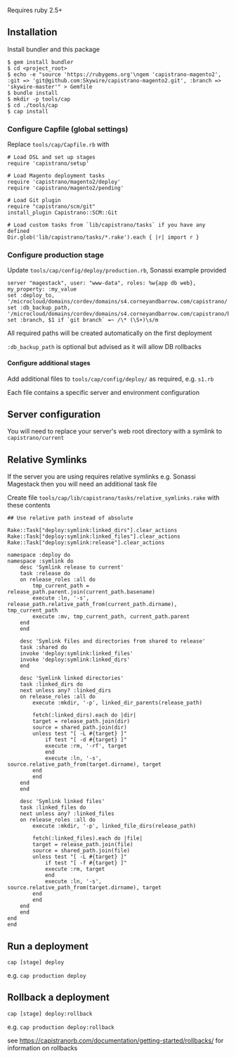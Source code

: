 Requires ruby 2.5+

## Installation

Install bundler and this package 

    $ gem install bundler
    $ cd <project_root>
    $ echo -e "source 'https://rubygems.org'\ngem 'capistrano-magento2', :git => 'git@github.com:Skywire/capistrano-magento2.git', :branch => 'skywire-master'" > Gemfile
    $ bundle install
    $ mkdir -p tools/cap
    $ cd ./tools/cap
    $ cap install

### Configure Capfile (global settings)

Replace `tools/cap/Capfile.rb` with

    # Load DSL and set up stages
    require 'capistrano/setup'

    # Load Magento deployment tasks
    require 'capistrano/magento2/deploy'
    require 'capistrano/magento2/pending'

    # Load Git plugin
    require "capistrano/scm/git"
    install_plugin Capistrano::SCM::Git

    # Load custom tasks from `lib/capistrano/tasks` if you have any defined
    Dir.glob('lib/capistrano/tasks/*.rake').each { |r| import r }


### Configure production stage

Update `tools/cap/config/deploy/production.rb`, Sonassi example provided

    server "magestack", user: "www-data", roles: %w{app db web}, my_property: :my_value
    set :deploy_to, '/microcloud/domains/cordev/domains/s4.corneyandbarrow.com/capistrano/'
    set :db_backup_path, '/microcloud/domains/cordev/domains/s4.corneyandbarrow.com/capistrano/backup'
    set :branch, $1 if `git branch` =~ /\* (\S+)\s/m

All required paths will be created automatically on the first deployment

`:db_backup_path` is optional but advised as it will allow DB rollbacks

#### Configure additional stages

Add additional files to `tools/cap/config/deploy/` as required, e.g. `s1.rb`

Each file contains a specific server and environment configuration

## Server configuration

You will need to replace your server's web root directory with a symlink to `capistrano/current`

## Relative Symlinks

If the server you are using requires relative symlinks e.g. Sonassi Magestack then you will need an additional task file

Create file `tools/cap/lib/capistrano/tasks/relative_symlinks.rake` with these contents

    ## Use relative path instead of absolute

    Rake::Task["deploy:symlink:linked_dirs"].clear_actions
    Rake::Task["deploy:symlink:linked_files"].clear_actions
    Rake::Task["deploy:symlink:release"].clear_actions

    namespace :deploy do
    namespace :symlink do
        desc 'Symlink release to current'
        task :release do
        on release_roles :all do
            tmp_current_path = release_path.parent.join(current_path.basename)
            execute :ln, '-s', release_path.relative_path_from(current_path.dirname), tmp_current_path
            execute :mv, tmp_current_path, current_path.parent
        end
        end

        desc 'Symlink files and directories from shared to release'
        task :shared do
        invoke 'deploy:symlink:linked_files'
        invoke 'deploy:symlink:linked_dirs'
        end

        desc 'Symlink linked directories'
        task :linked_dirs do
        next unless any? :linked_dirs
        on release_roles :all do
            execute :mkdir, '-p', linked_dir_parents(release_path)

            fetch(:linked_dirs).each do |dir|
            target = release_path.join(dir)
            source = shared_path.join(dir)
            unless test "[ -L #{target} ]"
                if test "[ -d #{target} ]"
                execute :rm, '-rf', target
                end
                execute :ln, '-s', source.relative_path_from(target.dirname), target
            end
            end
        end
        end

        desc 'Symlink linked files'
        task :linked_files do
        next unless any? :linked_files
        on release_roles :all do
            execute :mkdir, '-p', linked_file_dirs(release_path)

            fetch(:linked_files).each do |file|
            target = release_path.join(file)
            source = shared_path.join(file)
            unless test "[ -L #{target} ]"
                if test "[ -f #{target} ]"
                execute :rm, target
                end
                execute :ln, '-s', source.relative_path_from(target.dirname), target
            end
            end
        end
        end
    end
    end


## Run a deployment

`cap [stage] deploy`

e.g. `cap production deploy`

## Rollback a deployment

`cap [stage] deploy:rollback`

e.g. `cap production deploy:rollback`

see https://capistranorb.com/documentation/getting-started/rollbacks/ for information on rollbacks
